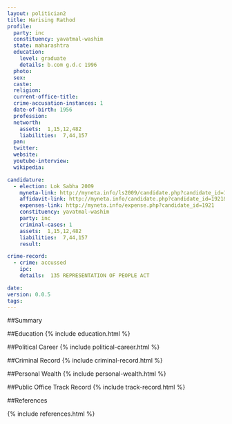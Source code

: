 ```yaml
---
layout: politician2
title: Harising Rathod
profile: 
  party: inc
  constituency: yavatmal-washim
  state: maharashtra
  education: 
    level: graduate
    details: b.com g.d.c 1996
  photo: 
  sex: 
  caste: 
  religion: 
  current-office-title: 
  crime-accusation-instances: 1
  date-of-birth: 1956
  profession: 
  networth: 
    assets:  1,15,12,482
    liabilities:  7,44,157
  pan: 
  twitter: 
  website: 
  youtube-interview: 
  wikipedia: 

candidature: 
  - election: Lok Sabha 2009
    myneta-link: http://myneta.info/ls2009/candidate.php?candidate_id=1921
    affidavit-link: http://myneta.info/candidate.php?candidate_id=1921&scan=original
    expenses-link: http://myneta.info/expense.php?candidate_id=1921
    constituency: yavatmal-washim 
    party: inc
    criminal-cases: 1
    assets:  1,15,12,482
    liabilities:  7,44,157
    result:  

crime-record: 
  - crime: accussed
    ipc: 
    details:  135 REPRESENTATION OF PEOPLE ACT  

date: 
version: 0.0.5
tags: 
---
```

##Summary


##Education
{% include education.html %}


##Political Career
{% include political-career.html %}


##Criminal Record
{% include criminal-record.html %}


##Personal Wealth
{% include personal-wealth.html %}


##Public Office Track Record
{% include track-record.html %}


##References


{% include references.html %}